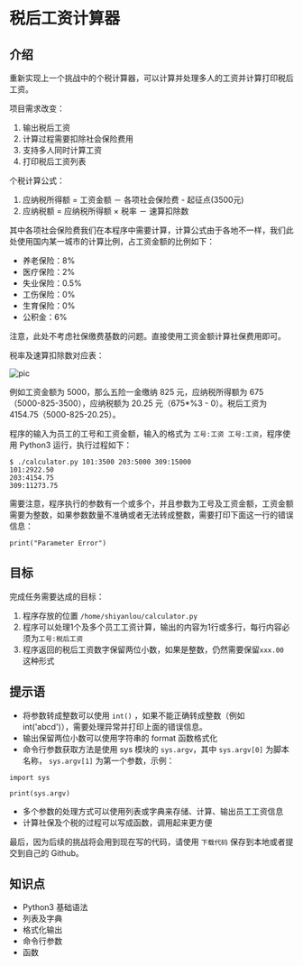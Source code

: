 # 税后工资计算器

## 介绍

重新实现上一个挑战中的个税计算器，可以计算并处理多人的工资并计算打印税后工资。

项目需求改变：

1. 输出税后工资
2. 计算过程需要扣除社会保险费用
3. 支持多人同时计算工资
4. 打印税后工资列表

个税计算公式：

1. 应纳税所得额 = 工资金额 － 各项社会保险费 - 起征点(3500元)
2. 应纳税额 = 应纳税所得额 × 税率 － 速算扣除数

其中各项社会保险费我们在本程序中需要计算，计算公式由于各地不一样，我们此处使用国内某一城市的计算比例，占工资金额的比例如下：

- 养老保险：8%
- 医疗保险：2%
- 失业保险：0.5%
- 工伤保险：0%
- 生育保险：0%
- 公积金：6%

注意，此处不考虑社保缴费基数的问题。直接使用工资金额计算社保费用即可。

税率及速算扣除数对应表：

![pic](https://dn-anything-about-doc.qbox.me/document-uid1labid3537timestamp1505020786510.png)

例如工资金额为 5000，那么五险一金缴纳 825 元，应纳税所得额为 675（5000-825-3500），应纳税额为 20.25 元（675*%3 - 0）。税后工资为 4154.75（5000-825-20.25）。

程序的输入为员工的工号和工资金额，输入的格式为 `工号:工资 工号:工资`，程序使用 Python3 运行，执行过程如下：

```
$ ./calculator.py 101:3500 203:5000 309:15000
101:2922.50
203:4154.75
309:11273.75

```

需要注意，程序执行的参数有一个或多个，并且参数为工号及工资金额，工资金额需要为整数，如果参数数量不准确或者无法转成整数，需要打印下面这一行的错误信息：

```
print("Parameter Error")

```

## 目标

完成任务需要达成的目标：

1. 程序存放的位置 `/home/shiyanlou/calculator.py`
2. 程序可以处理1个及多个员工工资计算，输出的内容为1行或多行，每行内容必须为`工号:税后工资`
3. 程序返回的税后工资数字保留两位小数，如果是整数，仍然需要保留`xxx.00` 这种形式

## 提示语

- 将参数转成整数可以使用 `int()` ，如果不能正确转成整数（例如 int('abcd')），需要处理异常并打印上面的错误信息。
- 输出保留两位小数可以使用字符串的 format 函数格式化
- 命令行参数获取方法是使用 sys 模块的 `sys.argv`，其中 `sys.argv[0]` 为脚本名称， `sys.argv[1]` 为第一个参数，示例：

```
import sys

print(sys.argv)

```

- 多个参数的处理方式可以使用列表或字典来存储、计算、输出员工工资信息
- 计算社保及个税的过程可以写成函数，调用起来更方便

最后，因为后续的挑战将会用到现在写的代码，请使用 `下载代码` 保存到本地或者提交到自己的 Github。

## 知识点

- Python3 基础语法
- 列表及字典
- 格式化输出
- 命令行参数
- 函数